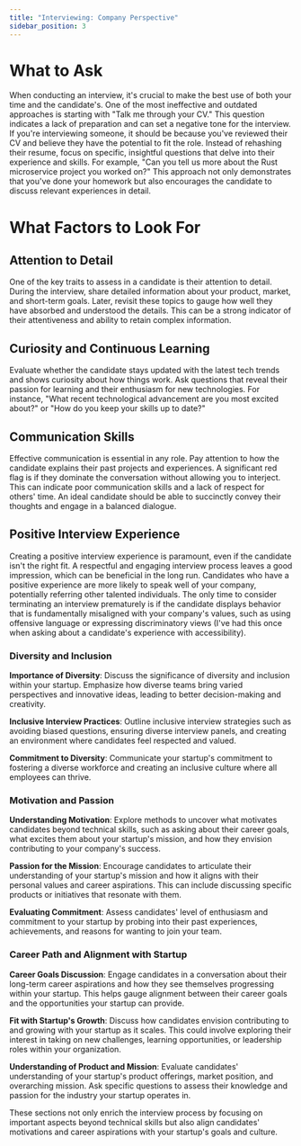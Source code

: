 ```yaml
---
title: "Interviewing: Company Perspective"
sidebar_position: 3
---
```


# What to Ask

When conducting an interview, it's crucial to make the best use of both your time and the candidate's. One of the most ineffective and outdated approaches is starting with "Talk me through your CV." This question indicates a lack of preparation and can set a negative tone for the interview. If you're interviewing someone, it should be because you've reviewed their CV and believe they have the potential to fit the role. Instead of rehashing their resume, focus on specific, insightful questions that delve into their experience and skills. For example, "Can you tell us more about the Rust microservice project you worked on?" This approach not only demonstrates that you've done your homework but also encourages the candidate to discuss relevant experiences in detail.

# What Factors to Look For

## Attention to Detail

One of the key traits to assess in a candidate is their attention to detail. During the interview, share detailed information about your product, market, and short-term goals. Later, revisit these topics to gauge how well they have absorbed and understood the details. This can be a strong indicator of their attentiveness and ability to retain complex information.

## Curiosity and Continuous Learning

Evaluate whether the candidate stays updated with the latest tech trends and shows curiosity about how things work. Ask questions that reveal their passion for learning and their enthusiasm for new technologies. For instance, "What recent technological advancement are you most excited about?" or "How do you keep your skills up to date?"

## Communication Skills

Effective communication is essential in any role. Pay attention to how the candidate explains their past projects and experiences. A significant red flag is if they dominate the conversation without allowing you to interject. This can indicate poor communication skills and a lack of respect for others' time. An ideal candidate should be able to succinctly convey their thoughts and engage in a balanced dialogue.

## Positive Interview Experience

Creating a positive interview experience is paramount, even if the candidate isn't the right fit. A respectful and engaging interview process leaves a good impression, which can be beneficial in the long run. Candidates who have a positive experience are more likely to speak well of your company, potentially referring other talented individuals. The only time to consider terminating an interview prematurely is if the candidate displays behavior that is fundamentally misaligned with your company's values, such as using offensive language or expressing discriminatory views (I've had this once when asking about a candidate's experience with accessibility).

### Diversity and Inclusion

**Importance of Diversity**: Discuss the significance of diversity and inclusion within your startup. Emphasize how diverse teams bring varied perspectives and innovative ideas, leading to better decision-making and creativity.

**Inclusive Interview Practices**: Outline inclusive interview strategies such as avoiding biased questions, ensuring diverse interview panels, and creating an environment where candidates feel respected and valued.

**Commitment to Diversity**: Communicate your startup's commitment to fostering a diverse workforce and creating an inclusive culture where all employees can thrive.

### Motivation and Passion

**Understanding Motivation**: Explore methods to uncover what motivates candidates beyond technical skills, such as asking about their career goals, what excites them about your startup's mission, and how they envision contributing to your company's success.

**Passion for the Mission**: Encourage candidates to articulate their understanding of your startup's mission and how it aligns with their personal values and career aspirations. This can include discussing specific products or initiatives that resonate with them.

**Evaluating Commitment**: Assess candidates' level of enthusiasm and commitment to your startup by probing into their past experiences, achievements, and reasons for wanting to join your team.

### Career Path and Alignment with Startup

**Career Goals Discussion**: Engage candidates in a conversation about their long-term career aspirations and how they see themselves progressing within your startup. This helps gauge alignment between their career goals and the opportunities your startup can provide.

**Fit with Startup's Growth**: Discuss how candidates envision contributing to and growing with your startup as it scales. This could involve exploring their interest in taking on new challenges, learning opportunities, or leadership roles within your organization.

**Understanding of Product and Mission**: Evaluate candidates' understanding of your startup's product offerings, market position, and overarching mission. Ask specific questions to assess their knowledge and passion for the industry your startup operates in.

These sections not only enrich the interview process by focusing on important aspects beyond technical skills but also align candidates' motivations and career aspirations with your startup's goals and culture.
